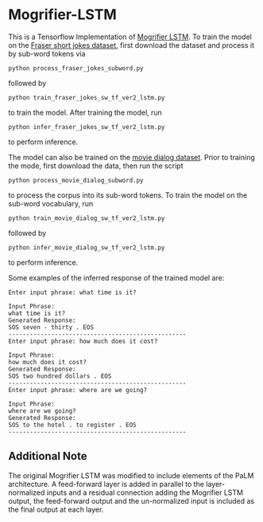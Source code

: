 # Mogrifier-LSTM

This is a Tensorflow Implementation of [Mogrifier LSTM](https://arxiv.org/abs/1909.01792). To train the model on the [Fraser short jokes dataset](https://huggingface.co/datasets/Fraser/short-jokes), first download the dataset and process it by sub-word tokens via
```
python process_fraser_jokes_subword.py
```
followed by
```
python train_fraser_jokes_sw_tf_ver2_lstm.py
```
to train the model. After training the model, run
```
python infer_fraser_jokes_sw_tf_ver2_lstm.py
```
to perform inference.

The model can also be trained on the [movie dialog dataset](https://github.com/Abonia1/TF-Chatbot/tree/master/data). Prior to training the mode, first download the data, then run the script
```
python process_movie_dialog_subword.py
```
to process the corpus into its sub-word tokens. To train the model on the sub-word vocabulary, run
```
python train_movie_dialog_sw_tf_ver2_lstm.py
```
followed by
```
python infer_movie_dialog_sw_tf_ver2_lstm.py
```
to perform inference.

Some examples of the inferred response of the trained model are:
```
Enter input phrase: what time is it?

Input Phrase:
what time is it?
Generated Response:
SOS seven - thirty . EOS
--------------------------------------------------
Enter input phrase: how much does it cost?

Input Phrase:
how much does it cost?
Generated Response:
SOS two hundred dollars . EOS
--------------------------------------------------
Enter input phrase: where are we going?

Input Phrase:
where are we going?
Generated Response:
SOS to the hotel . to register . EOS
--------------------------------------------------
```

## Additional Note

The original Mogrifier LSTM was modified to include elements of the PaLM architecture. A feed-forward layer is added in parallel to the layer-normalized inputs and a residual connection adding the Mogrifier LSTM output, the feed-forward output and the un-normalized input is included as the final output at each layer.
